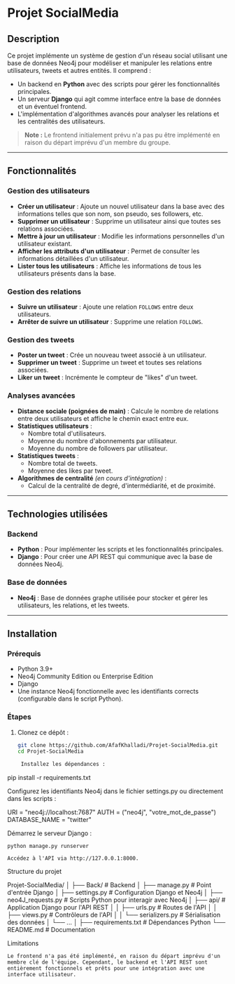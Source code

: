 # **Projet SocialMedia**

## **Description**
Ce projet implémente un système de gestion d'un réseau social utilisant une base de données Neo4j pour modéliser et manipuler les relations entre utilisateurs, tweets et autres entités. Il comprend :
- Un backend en **Python** avec des scripts pour gérer les fonctionnalités principales.
- Un serveur **Django** qui agit comme interface entre la base de données et un éventuel frontend.
- L'implémentation d'algorithmes avancés pour analyser les relations et les centralités des utilisateurs.

> **Note :** Le frontend initialement prévu n'a pas pu être implémenté en raison du départ imprévu d'un membre du groupe.

---

## **Fonctionnalités**

### **Gestion des utilisateurs**
- **Créer un utilisateur** : Ajoute un nouvel utilisateur dans la base avec des informations telles que son nom, son pseudo, ses followers, etc.
- **Supprimer un utilisateur** : Supprime un utilisateur ainsi que toutes ses relations associées.
- **Mettre à jour un utilisateur** : Modifie les informations personnelles d'un utilisateur existant.
- **Afficher les attributs d'un utilisateur** : Permet de consulter les informations détaillées d'un utilisateur.
- **Lister tous les utilisateurs** : Affiche les informations de tous les utilisateurs présents dans la base.

### **Gestion des relations**
- **Suivre un utilisateur** : Ajoute une relation `FOLLOWS` entre deux utilisateurs.
- **Arrêter de suivre un utilisateur** : Supprime une relation `FOLLOWS`.

### **Gestion des tweets**
- **Poster un tweet** : Crée un nouveau tweet associé à un utilisateur.
- **Supprimer un tweet** : Supprime un tweet et toutes ses relations associées.
- **Liker un tweet** : Incrémente le compteur de "likes" d'un tweet.

### **Analyses avancées**
- **Distance sociale (poignées de main)** : Calcule le nombre de relations entre deux utilisateurs et affiche le chemin exact entre eux.
- **Statistiques utilisateurs** :
  - Nombre total d'utilisateurs.
  - Moyenne du nombre d'abonnements par utilisateur.
  - Moyenne du nombre de followers par utilisateur.
- **Statistiques tweets** :
  - Nombre total de tweets.
  - Moyenne des likes par tweet.
- **Algorithmes de centralité** *(en cours d'intégration)* :
  - Calcul de la centralité de degré, d'intermédiarité, et de proximité.

---

## **Technologies utilisées**

### **Backend**
- **Python** : Pour implémenter les scripts et les fonctionnalités principales.
- **Django** : Pour créer une API REST qui communique avec la base de données Neo4j.

### **Base de données**
- **Neo4j** : Base de données graphe utilisée pour stocker et gérer les utilisateurs, les relations, et les tweets.

---

## **Installation**

### **Prérequis**
- Python 3.9+
- Neo4j Community Edition ou Enterprise Edition
- Django
- Une instance Neo4j fonctionnelle avec les identifiants corrects (configurable dans le script Python).

### **Étapes**
1. Clonez ce dépôt :
   ```bash
   git clone https://github.com/AfafKhalladi/Projet-SocialMedia.git
   cd Projet-SocialMedia

    Installez les dépendances :

pip install -r requirements.txt

Configurez les identifiants Neo4j dans le fichier settings.py ou directement dans les scripts :

URI = "neo4j://localhost:7687"
AUTH = ("neo4j", "votre_mot_de_passe")
DATABASE_NAME = "twitter"

Démarrez le serveur Django :

    python manage.py runserver

    Accédez à l'API via http://127.0.0.1:8000.

Structure du projet

Projet-SocialMedia/
│
├── Back/                         # Backend
│   ├── manage.py                 # Point d'entrée Django
│   ├── settings.py               # Configuration Django et Neo4j
│   ├── neo4J_requests.py         # Scripts Python pour interagir avec Neo4j
│   ├── api/                      # Application Django pour l'API REST
│   │   ├── urls.py               # Routes de l'API
│   │   ├── views.py              # Contrôleurs de l'API
│   │   └── serializers.py        # Sérialisation des données
│   └── ...
│
├── requirements.txt              # Dépendances Python
└── README.md                     # Documentation

Limitations

    Le frontend n'a pas été implémenté, en raison du départ imprévu d'un membre clé de l'équipe. Cependant, le backend et l'API REST sont entièrement fonctionnels et prêts pour une intégration avec une interface utilisateur.
